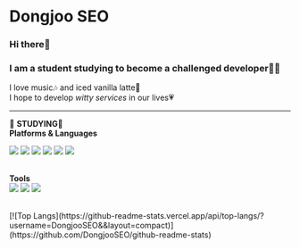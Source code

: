 # Dongjoo SEO

### Hi there👋
### I am a student studying to become a challenged developer👩‍💻

I love music🎶 and iced vanilla latte🥤<br>
I hope to develop *witty services* in our lives💗

---
📝 **STUDYING**📝<br>
**Platforms & Languages**<br>
<p align = "left">
<img src="https://img.shields.io/badge/Android-3DDC84?style=flat-square&logo=Android&logoColor=white"/></a>
<img src="https://img.shields.io/badge/C-A8B9CC?style=flat-square&logo=C&logoColor=white"/></a>
<img src="https://img.shields.io/badge/Kotlin-7F52FF?style=flat-square&logo=Kotlin&logoColor=white"/></a>
<img src="https://img.shields.io/badge/Python-3776AB?style=flat-square&logo=Python&logoColor=white"/></a>
<img src="https://img.shields.io/badge/HTML5-E34F26?style=flat-square&logo=HTML5&logoColor=white"/></a>
<img src="https://img.shields.io/badge/CSS3-1572B6?style=flat-square&logo=CSS#&logoColor=white"/></a>

<br>**Tools**<br>
<img src="https://img.shields.io/badge/Git-F05032?style=flat-square&logo=Git#&logoColor=white"/></a>
<img src="https://img.shields.io/badge/GitHib-181717?style=flat-square&logo=GitHub#&logoColor=white"/></a>
<img src="https://img.shields.io/badge/Notion-000000?style=flat-square&logo=Notion#&logoColor=white"/></a>
</p>
<br>
[![Top Langs](https://github-readme-stats.vercel.app/api/top-langs/?username=DongjooSEO&&layout=compact)](https://github.com/DongjooSEO/github-readme-stats)
